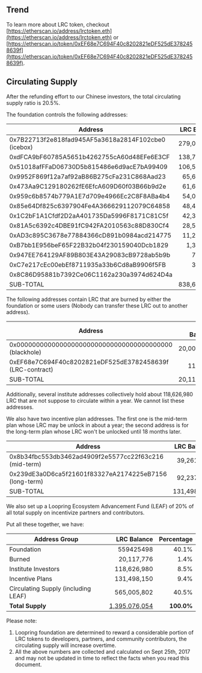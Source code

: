 
## Trend

<script type="text/javascript" src="https://files.coinmarketcap.com/static/widget/currency.js"></script>
<div class="coinmarketcap-currency-widget" data-currency="loopring" data-base="USD"  data-secondary="BTC"></div>

To learn more about LRC token, checkout [https://etherscan.io/address/lrctoken.eth](https://etherscan.io/address/lrctoken.eth) or 
[https://etherscan.io/token/0xEF68e7C694F40c8202821eDF525dE3782458639f](https://etherscan.io/token/0xEF68e7C694F40c8202821eDF525dE3782458639f).

## Circulating Supply

After the refunding effort to our Chinese investors, the total circulating supply ratio is 20.5%.

The foundation controls the following addresses:

Address  | LRC Balance
------------- | -------------:|
0x7B22713f2e818fad945AF5a3618a2814F102cbe0 (icebox) |   279,015,212 |
0xdFCA9bF60785A5651b4262755cA60d48EFe6E3CF  |   138,768,403 |
0x51018afFFaD06730D5b815486e6d9acE7bA99409  |   106,527,780 |
0x9952F869f12a7af92aB86B275cFa231C868Aad23  |   65,646,211  |
0x473Aa9C129180262fE6EfcA609D60f03B66b9d2e  |   61,673,216  |
0x959c6b8574b779A1E7d709e4966Ec2C8F8ABa4b4  |   54,001,284  |
0x85e64Df825c6397904Fe4A366629112079C64858  |   48,460,979  |
0x1C2bF1A1Cfdf2D2aA401735Da5996F8171C81C5f  |   42,385,206  |
0x81A5c6392c4DBE91fC942FA2010563c88D830Cf4  |   28,505,011  |
0xAD3c895C3678e77884366cD891b0984acd214775  |   11,214,569  |
0xB7bb1E956beF65F22B32b04f230159040Dcb1829  |   1,378,402   |
0x947EE764129AF89B803E43A29083cB9728ab5b9b  |   782,294 |
0xC7e217cEc00ebEf8711935a33b6Cd8aB9906f5FB  |   301,426 |
0x8C86D95881b7392Ce06C1162a230a3974d624D4a  |   2,400   |
SUB-TOTAL   |   838,662,393 |   

The following addresses contain LRC that are burned by either the foundation or some users (Nobody can transfer these LRC out to another address).

Address  | LRC Balance
------------- | -------------:|
0x0000000000000000000000000000000000000000 (blackhole)  |   20,000,000  |
0xEF68e7C694F40c8202821eDF525dE3782458639f (LRC-contract)   |   117,776 |
SUB-TOTAL   |   20,117,776  |   

Additionally, several institute addresses collectively hold about 118,626,980 LRC that are not suppose to circulate within a year. We cannot list these addresses.

We also have two incentive plan addresses. The first one is the mid-term plan whose LRC may be unlock in about a year; the second address is for the long-term plan whose LRC won't be unlocked until 18 months later.

Address  | LRC Balance
------------- | -------------:|
0x8b34fbc553db3462ad4909f2e5577cc22f63c216 (mid-term)   |   39,261,025  |
0x239dE3a0D6ca5f21601f83327eA2174225eB7156 (long-term)  |   92,237,125  |
 SUB-TOTAL  |   131,498,150 |
 
We also set up a Loopring Ecosystem Advancement Fund (LEAF) of 20% of all total supply on incentivize partners and contributors.

Put all these together, we have:

Address Group  | LRC Balance | Percentage|
------------- | -------------:|-------------:|
Foundation  |   559425498   |   40.1%
Burned  |   20,117,776  |   1.4%
Institute Investors |   118,626,980 |   8.5%
Incentive Plans|    131,498,150 |   9.4%
Circulating Supply (including LEAF)|    565,005,802 |   40.5%
**Total Supply**    |   <a href="https://etherscan.io/token/0xEF68e7C694F40c8202821eDF525dE3782458639f">1,395,076,054</a>   |   **100.0%**

Please note:

1. Loopring foundation are determined to reward a considerable portion of LRC tokens to developers, partners, and community contributors, the circulating supply will increase overtime. 
2. All the above numbers are collected and calculated on Sept 25th, 2017 and may not be updated in time to reflect the facts when you read this document.